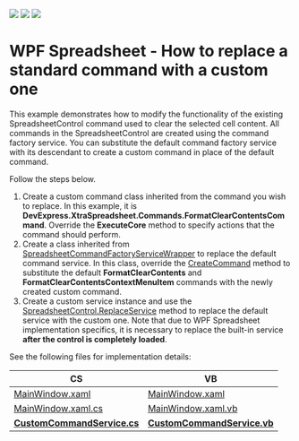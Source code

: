 <!-- default badges list -->
![](https://img.shields.io/endpoint?url=https://codecentral.devexpress.com/api/v1/VersionRange/144005916/21.1.5%2B)
[![](https://img.shields.io/badge/Open_in_DevExpress_Support_Center-FF7200?style=flat-square&logo=DevExpress&logoColor=white)](https://supportcenter.devexpress.com/ticket/details/T830546)
[![](https://img.shields.io/badge/📖_How_to_use_DevExpress_Examples-e9f6fc?style=flat-square)](https://docs.devexpress.com/GeneralInformation/403183)
<!-- default badges end -->
# WPF Spreadsheet - How to replace a standard command with a custom one


This example demonstrates how to modify the functionality of the existing SpreadsheetControl command used to clear the selected cell content.
All commands in the SpreadsheetControl are created using the command factory service. You can substitute the default command factory service with its descendant to create a custom command in place of the default command.

Follow the steps below.

1. Create a custom command class inherited from the command you wish to replace. In this example, it is **DevExpress.XtraSpreadsheet.Commands.FormatClearContentsCommand**. Override the **ExecuteCore** method to specify actions that the command should perform.
2. Create a class inherited from [SpreadsheetCommandFactoryServiceWrapper](https://documentation.devexpress.com/CoreLibraries/DevExpress.XtraSpreadsheet.Services.SpreadsheetCommandFactoryServiceWrapper.class) to replace the default command service. In this class, override the [CreateCommand](https://documentation.devexpress.com/CoreLibraries/DevExpress.XtraSpreadsheet.Services.SpreadsheetCommandFactoryServiceWrapper.CreateCommand.method) method to substitute the default **FormatClearContents** and **FormatClearContentsContextMenuItem** commands with the newly created custom command. 
3. Create a custom service instance and use the [SpreadsheetControl.ReplaceService](https://documentation.devexpress.com/WPF/DevExpress.Xpf.Spreadsheet.SpreadsheetControl.ReplaceService~T~.method) method to replace the default service with the custom one. Note that due to WPF Spreadsheet implementation specifics, it is necessary to replace the built-in service **after the control is completely loaded**.

See the following files for implementation details:

CS | VB
------------ | -------------
[MainWindow.xaml](./CS/WpfSpreadsheet_CustomCommand/MainWindow.xaml) | [MainWindow.xaml](./VB/WpfSpreadsheet_CustomCommand/MainWindow.xaml)
[MainWindow.xaml.cs](./CS/WpfSpreadsheet_CustomCommand/MainWindow.xaml.cs) | [MainWindow.xaml.vb](./VB/WpfSpreadsheet_CustomCommand/MainWindow.xaml.vb)
[**CustomCommandService.cs**](./CS/WpfSpreadsheet_CustomCommand/CustomCommandService.cs) | [**CustomCommandService.vb**](./VB/WpfSpreadsheet_CustomCommand/CustomCommandService.vb)
